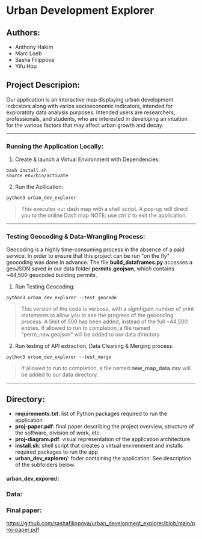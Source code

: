 # Urban Development Explorer

## Authors: 
- Anthony Hakim
- Marc Loeb
- Sasha Filippova
- Yifu Hou

## Project Descripion:
Our application is an interactive map displaying urban development indicators
along with varios socioeconomic indicators, intended for exploratoty data 
analysis purposes. Intended users are researchers, professionals, 
and students, who are interested in developing an intuition for the various
factors that may affect urban growth and decay.

----------------

### Running the Application Locally:

1. Create & launch a Virtual Environment with Dependencies:

```
bash install.sh
source env/bin/activate
```

2. Run the Apllication:

```
python3 urban_dev_explorer
```

> This executes our dash map with a shell script. A pop-up will direct you to the online Dash map
NOTE: use *ctrl c* to exit the application.

---------

### Testing Geocoding & Data-Wrangling Process:

Geocoding is a highly time-consuming process in the absence of a paid service.
In order to ensure that this project can be run "on the fly" geocoding was 
done in advance. The file **build_dataframes.py** accesses a geoJSON saved in 
our data folder **permits.geojson**, which contains ~44,500 geocoded building 
permits.

1. Run Testing Geocoding:

```
python3 urban_dev_explorer --test_geocode
```

> This version of the code is verbose, with a signifigant number of print 
statements to allow you to see the progress of the geocoding process. A limit of 500 has been added, instead of the full ~44,500 entries. If allowed to run to completion, a file named "perm_new.geojson" will be added to our data directory

2. Run testing of API extraction, Data Cleaning & Merging process:

```
python3 urban_dev_explorer --test_merge
```

> If allowed to run to completion, a file named **new_map_data.csv** will be added to our data directory.

----------------

## Directory:

- **requirements.txt**: list of Python packages required to run the application
- **proj-paper.pdf**: final paper describing the project overview, structure of the software, division of work, etc.
- **proj-diagram.pdf**: visual representation of the application architecture 
- **install.sh**: shell script that creates a virtual envirenment and installs required packages to run the app
- **urban_dev_explorer/**: foder containing the application. See description of the subfolders below.

#### urban_dev_exporer/:


### Data: 



### Final paper: 
https://github.com/sashafilippova/urban_development_explorer/blob/main/proj-paper.pdf

